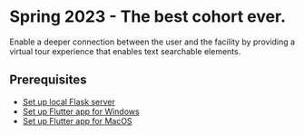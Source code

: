 # Spring 2023 - The best cohort ever.

Enable a deeper connection between the user and the facility by providing a virtual tour experience that enables text searchable elements.

## Prerequisites
- [Set up local Flask server](../virotour_local/README.md)
- [Set up Flutter app for Windows](./docs/windows_setup.md)
- [Set up Flutter app for MacOS](./docs/macos_setup.md)